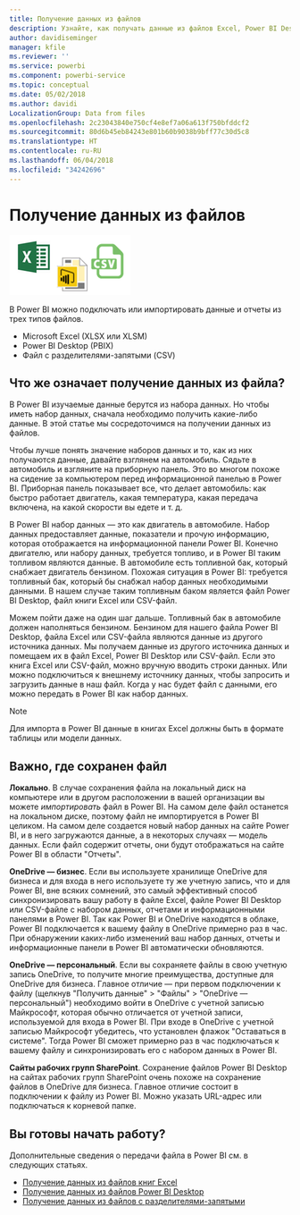 ```yaml
---
title: Получение данных из файлов
description: Узнайте, как получать данные из файлов Excel, Power BI Desktop и CSV в Power BI.
author: davidiseminger
manager: kfile
ms.reviewer: ''
ms.service: powerbi
ms.component: powerbi-service
ms.topic: conceptual
ms.date: 05/02/2018
ms.author: davidi
LocalizationGroup: Data from files
ms.openlocfilehash: 2c23043840e750cf4e8ef7a06a613f750bfddcf2
ms.sourcegitcommit: 80d6b45eb84243e801b60b9038b9bff77c30d5c8
ms.translationtype: HT
ms.contentlocale: ru-RU
ms.lasthandoff: 06/04/2018
ms.locfileid: "34242696"
---
```

# <a name="get-data-from-files"></a>Получение данных из файлов
![](media/service-get-data-from-files/file_icons.png)

В Power BI можно подключать или импортировать данные и отчеты из трех типов файлов.

* Microsoft Excel (XLSX или XLSM)
* Power BI Desktop (PBIX)
* Файл с разделителями-запятыми (CSV)

## <a name="what-does-get-data-from-a-file-really-mean"></a>Что же означает получение данных из файла?
В Power BI изучаемые данные берутся из набора данных. Но чтобы иметь набор данных, сначала необходимо получить какие-либо данные. В этой статье мы сосредоточимся на получении данных из файлов.

Чтобы лучше понять значение наборов данных и то, как из них получаются данные, давайте взглянем на автомобиль. Сядьте в автомобиль и взгляните на приборную панель. Это во многом похоже на сидение за компьютером перед информационной панелью в Power BI. Приборная панель показывает все, что делает автомобиль: как быстро работает двигатель, какая температура, какая передача включена, на какой скорости вы едете и т. д.

В Power BI набор данных — это как двигатель в автомобиле. Набор данных предоставляет данные, показатели и прочую информацию, которая отображается на информационной панели Power BI. Конечно двигателю, или набору данных, требуется топливо, и в Power BI таким топливом являются данные. В автомобиле есть топливной бак, который снабжает двигатель бензином. Похожая ситуация в Power BI: требуется топливный бак, который бы снабжал набор данных необходимыми данными. В нашем случае таким топливным баком является файл Power BI Desktop, файл книги Excel или CSV-файл.

Можем пойти даже на один шаг дальше. Топливный бак в автомобиле должен наполняться бензином. Бензином для нашего файла Power BI Desktop, файла Excel или CSV-файла являются данные из другого источника данных. Мы получаем данные из другого источника данных и помещаем их в файл Excel, Power BI Desktop или CSV-файл. Если это книга Excel или CSV-файл, можно вручную вводить строки данных. Или можно подключиться к внешнему источнику данных, чтобы запросить и загрузить данные в наш файл. Когда у нас будет файл с данными, его можно передать в Power BI как набор данных.

> [!NOTE]
> Для импорта в Power BI данные в книгах Excel должны быть в формате таблицы или модели данных.
> 
> 

## <a name="where-your-file-is-saved-makes-a-difference"></a>Важно, где сохранен файл
**Локально**. В случае сохранения файла на локальный диск на компьютере или в другом расположении в вашей организации вы можете *импортировать* файл в Power BI. На самом деле файл останется на локальном диске, поэтому файл не импортируется в Power BI целиком. На самом деле создается новый набор данных на сайте Power BI, и в него загружаются данные, а в некоторых случаях — модель данных. Если файл содержит отчеты, они будут отображаться на сайте Power BI в области "Отчеты".

**OneDrive — бизнес**. Если вы используете хранилище OneDrive для бизнеса и для входа в него используете ту же учетную запись, что и для Power BI, вне всяких сомнений, это самый эффективный способ синхронизировать вашу работу в файле Excel, файле Power BI Desktop или CSV-файле с набором данных, отчетами и информационными панелями в Power BI. Так как Power BI и OneDrive находятся в облаке, Power BI подключается к вашему файлу в OneDrive примерно раз в час. При обнаружении каких-либо изменений ваш набор данных, отчеты и информационные панели в Power BI автоматически обновляются.

**OneDrive — персональный**. Если вы сохраняете файлы в свою учетную запись OneDrive, то получите многие преимущества, доступные для OneDrive для бизнеса. Главное отличие — при первом подключении к файлу (щелкнув "Получить данные" > "Файлы" > "OneDrive — персональный") необходимо войти в OneDrive с учетной записью Майкрософт, которая обычно отличается от учетной записи, используемой для входа в Power BI. При входе в OneDrive с учетной записью Майкрософт убедитесь, что установлен флажок "Оставаться в системе". Тогда Power BI сможет примерно раз в час подключаться к вашему файлу и синхронизировать его с набором данных в Power BI.

**Сайты рабочих групп SharePoint**. Сохранение файлов Power BI Desktop на сайтах рабочих групп SharePoint очень похоже на сохранение файлов в OneDrive для бизнеса. Главное отличие состоит в подключении к файлу из Power BI. Можно указать URL-адрес или подключаться к корневой папке.

## <a name="ready-to-get-started"></a>Вы готовы начать работу?
Дополнительные сведения о передачи файла в Power BI см. в следующих статьях.

* [Получение данных из файлов книг Excel](service-excel-workbook-files.md)
* [Получение данных из файлов Power BI Desktop](service-desktop-files.md)
* [Получение данных из файлов с разделителями-запятыми](service-comma-separated-value-files.md)


